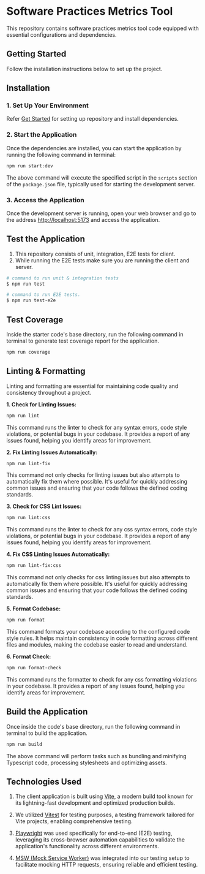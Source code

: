 # Software Practices Metrics Tool

This repository contains software practices metrics tool code equipped with
essential configurations and dependencies.

## Getting Started

Follow the installation instructions below to set up the project.

## Installation

### 1. Set Up Your Environment

Refer [Get Started](../README.md#getting-started) for setting up repository and
install dependencies.

### 2. Start the Application

Once the dependencies are installed, you can start the application by running
the following command in terminal:

```bash
npm run start:dev
```

The above command will execute the specified script in the `scripts` section of
the `package.json` file, typically used for starting the development server.

### 3. Access the Application

Once the development server is running, open your web browser and go to the
address [http://localhost:5173](http://localhost:5173) and access the
application.

## Test the Application

1. This repository consists of unit, integration, E2E tests for client.
2. While running the E2E tests make sure you are running the client and server.

```bash
# command to run unit & integration tests
$ npm run test

# command to run E2E tests.
$ npm run test-e2e
```

## Test Coverage

Inside the starter code's base directory, run the following command in
   terminal to generate test coverage report for the application.

```bash
npm run coverage
```

## Linting & Formatting

Linting and formatting are essential for maintaining code quality and
consistency throughout a project.

**1. Check for Linting Issues:**

```bash
npm run lint
```

This command runs the linter to check for any syntax errors, code style
violations, or potential bugs in your codebase. It provides a report of any
issues found, helping you identify areas for improvement.

**2. Fix Linting Issues Automatically:**

```bash
npm run lint-fix
```

This command not only checks for linting issues but also attempts to
automatically fix them where possible. It's useful for quickly addressing common
issues and ensuring that your code follows the defined coding standards.

**3. Check for CSS Lint Issues:**

```bash
npm run lint:css
```

This command runs the linter to check for any css syntax errors, code style
violations, or potential bugs in your codebase. It provides a report of any
issues found, helping you identify areas for improvement.

**4. Fix CSS Linting Issues Automatically:**

```bash
npm run lint-fix:css
```

This command not only checks for css linting issues but also attempts to
automatically fix them where possible. It's useful for quickly addressing common
issues and ensuring that your code follows the defined coding standards.

**5. Format Codebase:**

```bash
npm run format
```

This command formats your codebase according to the configured code style rules.
It helps maintain consistency in code formatting across different files and
modules, making the codebase easier to read and understand.

**6. Format Check:**

```bash
npm run format-check
```

This command runs the formatter to check for any css formatting violations in
your codebase. It provides a report of any issues found, helping you identify
areas for improvement.

## Build the Application

Once inside the code's base directory, run the following command in terminal
to build the application.

```bash
npm run build
```

The above command will perform tasks such as bundling and minifying Typescript
code, processing stylesheets and optimizing assets.

## Technologies Used

1. The client application is built using [Vite](https://vitejs.dev/), a modern
build tool known for its lightning-fast development and optimized production builds.

2. We utilized [Vitest](https://vitest.dev/) for testing purposes, a testing
 framework tailored for Vite projects, enabling comprehensive testing.

3. [Playwright](https://playwright.dev/) was used specifically for end-to-end
(E2E) testing, leveraging its cross-browser automation capabilities to validate
the application's functionality across different environments.

4. [MSW (Mock Service Worker)](https://mswjs.io/) was integrated into our testing
setup to facilitate mocking HTTP requests, ensuring reliable and efficient testing.
